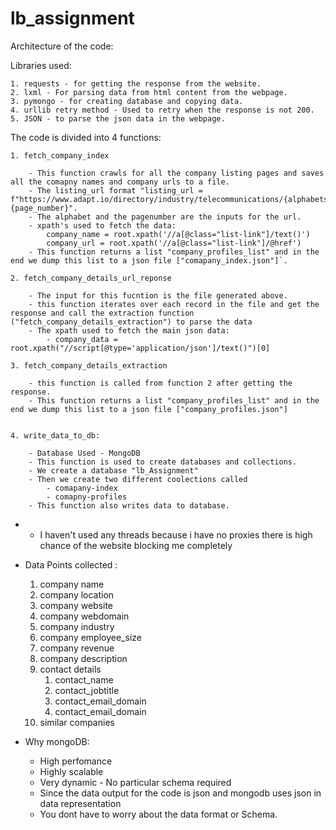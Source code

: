 # lb_assignment


Architecture of the code:

Libraries used:

	1. requests - for getting the response from the website.
	2. lxml - For parsing data from html content from the webpage.
	3. pymongo - for creating database and copying data.
	4. urllib retry method - Used to retry when the response is not 200.
	5. JSON - to parse the json data in the webpage.



The code is divided into 4 functions:
	
	1. fetch_company_index 

		- This function crawls for all the company listing pages and saves all the comapny names and company urls to a file.
		- The listing_url format "listing_url = f"https://www.adapt.io/directory/industry/telecommunications/{alphabets_list[i]}-{page_number}".
		- The alphabet and the pagenumber are the inputs for the url.
		- xpath's used to fetch the data:
			company_name = root.xpath('//a[@class="list-link"]/text()')
            company_url = root.xpath('//a[@class="list-link"]/@href')
        - This function returns a list "company_profiles_list" and in the end we dump this list to a json file ["comapany_index.json"]`.

    2. fetch_company_details_url_reponse

    	- The input for this fucntion is the file generated above.
    	- this function iterates over each record in the file and get the response and call the extraction function ("fetch_company_details_extraction") to parse the data
    	- The xpath used to fetch the main json data:
    		- company_data = root.xpath("//script[@type='application/json']/text()")[0]

    3. fetch_company_details_extraction

    	- this function is called from function 2 after getting the response.
    	- This function returns a list "company_profiles_list" and in the end we dump this list to a json file ["company_profiles.json"]


    4. write_data_to_db:

    	- Database Used - MongoDB
    	- This function is used to create databases and collections.
    	- We create a database "lb_Assignment" 
    	- Then we create two different coolections called
    		- comapany-index
    		- comapny-profiles
    	- This function also writes data to database.

* * I haven't used any threads because i have no proxies there is high chance of the website blocking me completely

* Data Points collected :
	
	1. company name
	2. company location
	3. company website
	4. company webdomain
	5. company industry
	6. company employee_size
	7. company revenue
	8. company description
	9. contact details
		1. contact_name
		2. contact_jobtitle
		3. contact_email_domain
		4. contact_email_domain
	10. similar companies  


- Why mongoDB:
	
	- High perfomance
	- Highly scalable
	- Very dynamic - No particular schema required
	- Since the data output for the code is json and mongodb uses json in data representation
	- You dont have to worry about the data format or Schema.
